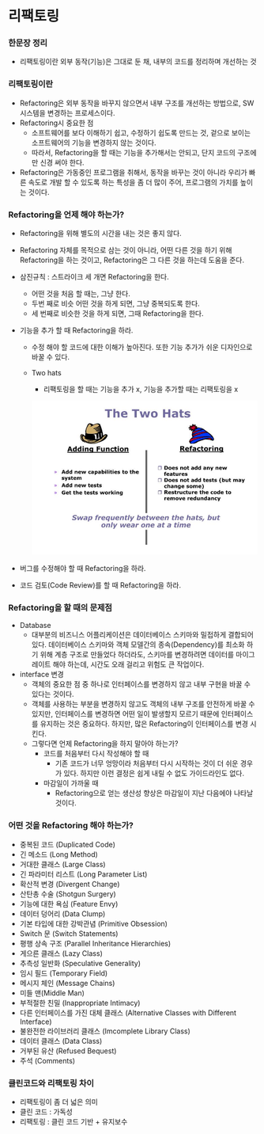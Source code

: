 # 리팩토링

### 한문장 정리

- 리팩토링이란 외부 동작(기능)은 그대로 둔 채, 내부의 코드를 정리하며 개선하는 것

### 리팩토링이란

- Refactoring은 외부 동작을 바꾸지 않으면서 내부 구조를 개선하는 방법으로, SW 시스템을 변경하는 프로세스이다.
- Refactoring시 중요한 점
    - 소프트웨어를 보다 이해하기 쉽고, 수정하기 쉽도록 만드는 것, 겉으로 보이는 소프트웨어의 기능을 변경하지 않는 것이다.
    - 따라서, Refactoring을 할 때는 기능을 추가해서는 안되고, 단지 코드의 구조에만 신경 써야 한다.
- Refactoring은 가동중인 프로그램을 취해서, 동작을 바꾸는 것이 아니라 우리가 빠른 속도로 개발 할 수 있도록 하는 특성을 좀 더 많이 주어, 프로그램의 가치를 높이는 것이다.

### **Refactoring을 언제 해야 하는가?**

- Refactoring을 위해 별도의 시간을 내는 것은 좋지 않다.
- Refactoring 자체를 목적으로 삼는 것이 아니라, 어떤 다른 것을 하기 위해 Refactoring을 하는 것이고, Refactoring은 그 다른 것을 하는데 도움을 준다.
- 삼진규칙 : 스트라이크 세 개면 Refactoring을 한다.
    - 어떤 것을 처음 할 때는, 그냥 한다.
    - 두번 째로 비슷 어떤 것을 하게 되면, 그냥 중복되도록 한다.
    - 세 번째로 비슷한 것을 하게 되면, 그때 Refactoring을 한다.
- 기능을 추가 할 때 Refactoring을 하라.
    - 수정 해야 할 코드에 대한 이해가 높아진다. 또한 기능 추가가 쉬운 디자인으로 바꿀 수 있다.
    - Two hats
        - 리팩토링을 할 때는 기능을 추가 x, 기능을 추가할 때는 리팩토링을  x

        ![01](../image/refactoring_01.png)

- 버그를 수정해야 할 때 Refactoring을 하라.
- 코드 검토(Code Review)를 할 때 Refactoring을 하라.

### **Refactoring을 할 때의 문제점**

- Database
    - 대부분의 비즈니스 어플리케이션은 데이터베이스 스키마와 밀접하게 결합되어 있다. 데이터베이스 스키마와 객체 모델간의 종속(Dependency)를 최소화 하기 위해 계층 구조로 만들었다 하더라도, 스키마를 변경하려면 데이터를 마이그레이트 해야 하는데, 시간도 오래 걸리고 위험도 큰 작업이다.
- interface 변경
    - 객체의 중요한 점 중 하나로 인터페이스를 변경하지 않고 내부 구현을 바꿀 수 있다는 것이다.
    - 객체를 사용하는 부분을 변경하지 않고도 객체의 내부 구조를 안전하게 바꿀 수 있지만, 인터페이스를 변경하면 어떤 일이 발생할지 모르기 때문에 인터페이스를 유지하는 것은 중요하다. 하지만, 많은 Refactoring이 인터페이스를 변경 시킨다.
    - 그렇다면 언제 Refactoring을 하지 말아야 하는가?
        - 코드를 처음부터 다시 작성해야 할 때
            - 기존 코드가 너무 엉망이라 처음부터 다시 시작하는 것이 더 쉬운 경우가 있다. 하지만 이런 결정은 쉽게 내릴 수 없도 가이드라인도 없다.
        - 마감일이 가까울 때
            - Refactoring으로 얻는 생산성 향상은 마감일이 지난 다음에야 나타날 것이다.

### **어떤 것을 Refactoring 해야 하는가?**

- 중복된 코드 (Duplicated Code)
- 긴 메소드 (Long Method)
- 거대한 클래스 (Large Class)
- 긴 파라미터 리스트 (Long Parameter List)
- 확산적 변경 (Divergent Change)
- 산탄총 수술 (Shotgun Surgery)
- 기능에 대한 욕심 (Feature Envy)
- 데이터 덩어리 (Data Clump)
- 기본 타입에 대한 강박관념 (Primitive Obsession)
- Switch 문 (Switch Statements)
- 평행 상속 구조 (Parallel Inheritance Hierarchies)
- 게으른 클래스 (Lazy Class)
- 추측성 일반화 (Speculative Generality)
- 임시 필드 (Temporary Field)
- 메시지 체인 (Message Chains)
- 미들 맨(Middle Man)
- 부적절한 친밀 (Inappropriate Intimacy)
- 다른 인터페이스를 가진 대체 클래스 (Alternative Classes with Different Interface)
- 불완전한 라이브러리 클래스 (Imcomplete Library Class)
- 데이터 클래스 (Data Class)
- 거부된 유산 (Refused Bequest)
- 주석 (Comments)

### 클린코드와 리팩토링 차이

- 리팩토링이 좀 더 넓은 의미
- 클린 코드 : 가독성
- 리팩토링 : 클린 코드 기반 + 유지보수
